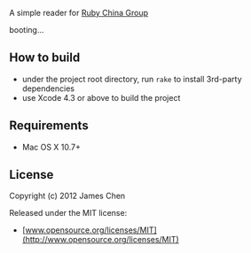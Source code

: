 A simple reader for [Ruby China Group](http://ruby-china.org)

booting...

## How to build

* under the project root directory, run `rake` to install 3rd-party dependencies
* use Xcode 4.3 or above to build the project

## Requirements

* Mac OS X 10.7+

## License

Copyright (c) 2012 James Chen

Released under the MIT license:

* [www.opensource.org/licenses/MIT](http://www.opensource.org/licenses/MIT)

